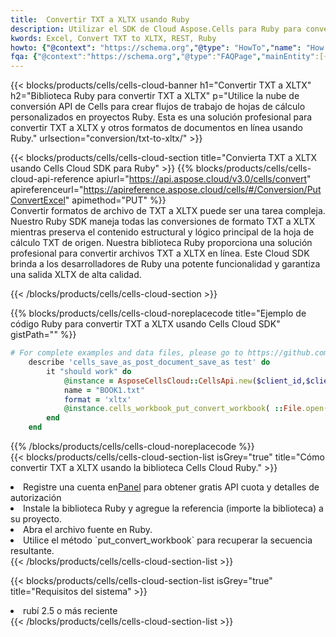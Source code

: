 ```yaml
---
title:  Convertir TXT a XLTX usando Ruby
description: Utilizar el SDK de Cloud Aspose.Cells para Ruby para convertir un archivo de formato TXT a un archivo de formato XLTX.
kwords: Excel, Convert TXT to XLTX, REST, Ruby
howto: {"@context": "https://schema.org","@type": "HowTo","name": "How to convert TXT to XLTX using the Cells Cloud Ruby library.","description": "How to convert TXT to XLTX using the Cells Cloud Ruby library.","image": {"@type": "ImageObject"},"url": "/ruby/conversion/txt-to-xltx/","step": [{ "@type": "HowToStep","name": "How to convert TXT to XLTX using the Cells Cloud Ruby library. step 1", "image": {"@type": "ImageObject",},"url": "/ruby/conversion/txt-to-xltx/","text": "Register an account at <a href='https://dashboard.aspose.cloud/'>Dashboard</a> to get free API quota & authorization details",},{ "@type": "HowToStep","name": "How to convert TXT to XLTX using the Cells Cloud Ruby library. step 1", "image": {"@type": "ImageObject",},"url": "/ruby/conversion/txt-to-xltx/","text": "Install Ruby library and add the reference (import the library) to your project.",},{ "@type": "HowToStep","name": "How to convert TXT to XLTX using the Cells Cloud Ruby library. step 1", "image": {"@type": "ImageObject",},"url": "/ruby/conversion/txt-to-xltx/","text": "Open the source file in Ruby.",},{ "@type": "HowToStep","name": "How to convert TXT to XLTX using the Cells Cloud Ruby library. step 1", "image": {"@type": "ImageObject",},"url": "/ruby/conversion/txt-to-xltx/","text": "Use the `put_convert_workbook` method to retrieve the resulting stream.",}, ],"supply": {"@type": "HowToSupply","name": "document"},"tool": [{"@type": "HowToTool","name": "RubyMine, Visual Studio Code, Aptana Studio, NetBeans"},{"@type": "HowToTool","name": "Aspose Cells"}],"totalTime": "PT6M"}
fqa: {"@context":"https://schema.org","@type":"FAQPage","mainEntity":[{"@type":"Question","name":"Why convert file formats in C# using REST API?","acceptedAnswer":{"@type":"Answer","text":"Documents are encoded in many ways, and some files may be incompatible with the software you use. To open and read such files, just convert them to appropriate file formats.<br/><ol><li>Install .NET SDK and add the reference (import the library) to your project.</li><li>Open the source file in C# using REST API.</li><li>Call the PutConvertWorkbookRequest() method, passing an output filename with required extension.</li><li>Get the result of conversion as a separate file.</li></ol>"}},{"@type":"Question","name":"What file formats can I convert with your C# library?","acceptedAnswer":{"@type":"Answer","text":"We support a variety of file formats for conversion using .NET library, including XLSX, Excel, xls , PDF, CSV, HTML, Markdown, XML, PNG, JPG, TIFF, Json, TXT and many more."}},{"@type":"Question","name":"What is the maximum allowed file size for conversion using this .NET library?","acceptedAnswer":{"@type":"Answer","text":"There are no file size limits for format conversions using .NET library."}}]}
---
```

{{< blocks/products/cells/cells-cloud-banner h1="Convertir TXT a XLTX" h2="Biblioteca Ruby para convertir TXT a XLTX" p="Utilice la nube de conversión API de Cells para crear flujos de trabajo de hojas de cálculo personalizados en proyectos Ruby. Esta es una solución profesional para convertir TXT a XLTX y otros formatos de documentos en línea usando Ruby." urlsection="conversion/txt-to-xltx/" >}}

{{< blocks/products/cells/cells-cloud-section title="Convierta TXT a XLTX usando Cells Cloud SDK para Ruby" >}}
{{% blocks/products/cells/cells-cloud-api-reference apiurl="https://api.aspose.cloud/v3.0/cells/convert" apireferenceurl="https://apireference.aspose.cloud/cells/#/Conversion/PutConvertExcel" apimethod="PUT" %}}
<br/>
Convertir formatos de archivo de TXT a XLTX puede ser una tarea compleja. Nuestro Ruby SDK maneja todas las conversiones de formato TXT a XLTX mientras preserva el contenido estructural y lógico principal de la hoja de cálculo TXT de origen. Nuestra biblioteca Ruby proporciona una solución profesional para convertir archivos TXT a XLTX en línea. Este Cloud SDK brinda a los desarrolladores de Ruby una potente funcionalidad y garantiza una salida XLTX de alta calidad.

{{< /blocks/products/cells/cells-cloud-section >}}

{{% blocks/products/cells/cells-cloud-noreplacecode title="Ejemplo de código Ruby para convertir TXT a XLTX usando Cells Cloud SDK" gistPath="" %}}
 
```ruby
# For complete examples and data files, please go to https://github.com/aspose-cells-cloud/aspose-cells-cloud-ruby/
    describe 'cells_save_as_post_document_save_as test' do
        it "should work" do
            @instance = AsposeCellsCloud::CellsApi.new($client_id,$client_secret,"v3.0","https://api.aspose.cloud/")
            name = "BOOK1.txt"
            format = 'xltx'
            @instance.cells_workbook_put_convert_workbook( ::File.open(File.expand_path("data/"+name),"r")  {|io| io.read(io.size) },{:format=>format})     
        end
    end
```
 
{{% /blocks/products/cells/cells-cloud-noreplacecode %}}
<br/>
{{< blocks/products/cells/cells-cloud-section-list isGrey="true" title="Cómo convertir TXT a XLTX usando la biblioteca Cells Cloud Ruby." >}}
<li> Registre una cuenta en<a href="https://dashboard.aspose.cloud/">Panel</a> para obtener gratis API cuota y detalles de autorización</li>
<li>Instale la biblioteca Ruby y agregue la referencia (importe la biblioteca) a su proyecto.</li>
<li>Abra el archivo fuente en Ruby.</li>
<li>Utilice el método `put_convert_workbook` para recuperar la secuencia resultante.</li>
{{< /blocks/products/cells/cells-cloud-section-list >}}

{{< blocks/products/cells/cells-cloud-section-list isGrey="true" title="Requisitos del sistema" >}}
<li>rubí 2.5 o más reciente</li>
{{< /blocks/products/cells/cells-cloud-section-list >}}
